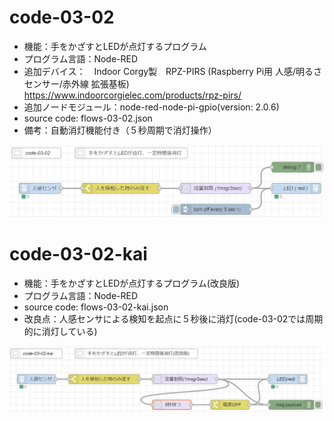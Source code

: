 # code-03-02
- 機能：手をかざすとLEDが点灯するプログラム
- プログラム言語：Node-RED
- 追加デバイス：　Indoor Corgy製　RPZ-PIRS (Raspberry Pi用 人感/明るさセンサー/赤外線 拡張基板)　https://www.indoorcorgielec.com/products/rpz-pirs/
- 追加ノードモジュール：node-red-node-pi-gpio(version: 2.0.6)
- source code: flows-03-02.json
- 備考：自動消灯機能付き（５秒周期で消灯操作）

![image](https://github.com/foobarbazfred/ProgrammingExamples/blob/main/code-03-02/code-03-02.png)

# code-03-02-kai
- 機能：手をかざすとLEDが点灯するプログラム(改良版)
- プログラム言語：Node-RED
- source code: flows-03-02-kai.json
- 改良点：人感センサによる検知を起点に５秒後に消灯(code-03-02では周期的に消灯している) 

![image](https://github.com/foobarbazfred/ProgrammingExamples/blob/main/code-03-02/code-03-02-kai.png)

